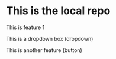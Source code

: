 # This is the local repo

<p> This is feature 1</p>
<p> This is a dropdown box (dropdown) </p>
<p> This is another feature (button) </p>
